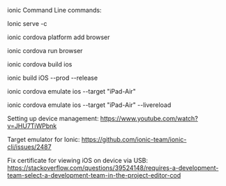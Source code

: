 ionic Command Line commands:

Ionic serve -c

ionic cordova platform add browser

ionic cordova run browser

ionic cordova build ios

ionic build iOS --prod --release

ionic cordova emulate ios --target "iPad-Air"

ionic cordova emulate ios --target "iPad-Air" --livereload



Setting up device management: 
https://www.youtube.com/watch?v=JHU7TiWPbnk


Target emulator for Ionic:
https://github.com/ionic-team/ionic-cli/issues/2487


Fix certificate for viewing iOS on device via USB:
https://stackoverflow.com/questions/39524148/requires-a-development-team-select-a-development-team-in-the-project-editor-cod 
